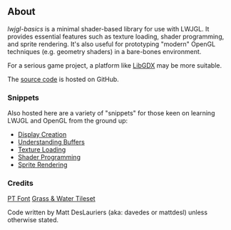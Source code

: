 ## About

*lwjgl-basics* is a minimal shader-based library for use with LWJGL. It provides essential features such as texture loading, shader programming, and sprite rendering. It's also useful for prototyping "modern" OpenGL techniques (e.g. geometry shaders) in a bare-bones environment.

For a serious game project, a platform like [LibGDX](http://libgdx.badlogicgames.com/) may be more suitable.

The [source code](https://github.com/mattdesl/lwjgl-basics) is hosted on GitHub.

### Snippets

Also hosted here are a variety of "snippets" for those keen on learning LWJGL and OpenGL from the ground up:

* [Display Creation](display.html)
* [Understanding Buffers](buffers.html)
* [Texture Loading](textures.html)
* [Shader Programming](shaders.html)
* [Sprite Rendering](batch.html)

### Credits

[PT Font](http://www.fontsquirrel.com/fonts/PT-Sans)
[Grass & Water Tileset](http://opengameart.org/content/grass-and-water-tiles)

Code written by Matt DesLauriers (aka: davedes or mattdesl) unless otherwise stated.
